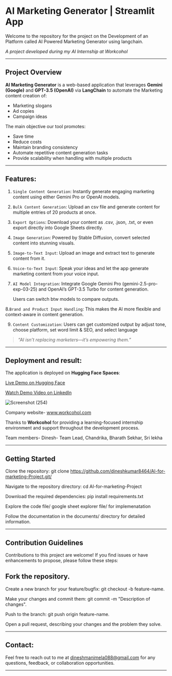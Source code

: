 # AI Marketing Generator | Streamlit App  
Welcome to the repository for the project on the Development of an Platform called AI Powered Marketing Generator using langchain.

_A project developed during my AI Internship at Workcohol_

---

## Project Overview

**AI Marketing Generator** is a web-based application that leverages **Gemini (Google)** and **GPT-3.5 (OpenAI)** via **LangChain** to automate the Marketing content creation of:
- Marketing slogans
- Ad copies
- Campaign ideas

The main objective our tool promotes:

- Save time
- Reduce costs
- Maintain branding consistency
- Automate repetitive content generation tasks
- Provide scalability when handling with multiple products

---


## Features:

1. `Single Content Generation`: Instantly generate engaging marketing content using either Gemini Pro or OpenAI models.
2. `Bulk Content Generation`: Upload an csv file and generate content for multiple entries of 20 products at once.
3. `Export Options`: Download your content as .csv, .json, .txt, or even export directly into Google Sheets directly.
4. `Image Generation`: Powered by Stable Diffusion, convert selected content into stunning visuals.
5. `Image-to-Text Input`: Upload an image and extract text to generate content from it.
6. `Voice-to-Text Input`: Speak your ideas and let the app generate marketing content from your voice input.
7. `AI Model Integration`:	Integrate Google Gemini Pro (gemini-2.5-pro-exp-03-25) and OpenAI’s GPT-3.5 Turbo for content generation.

   Users can switch btw models to compare outputs.
   
8.`Brand and Product Input Handling`: This makes the AI more flexible and context-aware in content generation.

9. `Content Customization`: Users can get customized output by adjust tone, choose platform, set word limit & SEO, and select language


> *“AI isn’t replacing marketers—it’s empowering them.”*

---

## Deployment and result:

The application is deployed on **Hugging Face Spaces**:  

[Live Demo on Hugging Face](https://huggingface.co/spaces/Dineshmanimela/Ai_For_Marketing)
 
[Watch Demo Video on LinkedIn](https://www.linkedin.com/posts/dinesh-kumar-manimela-b8992027b_ai-marketing-genai-activity-7318560857062350848-0qQT)

![Screenshot (254)](https://github.com/user-attachments/assets/34883e8a-6de4-4b58-ad68-947e9aa43bbd)


Company website- www.workcohol.com  

Thanks to **Workcohol** for providing a learning-focused internship environment and support throughout the development process.

Team members- Dinesh- Team Lead, Chandrika, Bharath Sekhar, Sri lekha

---

## Getting Started

Clone the repository: git clone https://github.com/dineshkumar8464/AI-for-marketing-Project.git/

Navigate to the repository directory: cd AI-for-marketing-Project

Download the required dependencies: pip install requirements.txt

Explore the code file/ google sheet explorer file/ for implemenatation

Follow the documentation in the documents/ directory for detailed information.

---

## Contribution Guidelines

Contributions to this project are welcome! If you find issues or have enhancements to propose, please follow these steps:

## Fork the repository.

Create a new branch for your feature/bugfix: git checkout -b feature-name.

Make your changes and commit them: git commit -m "Description of changes".

Push to the branch: git push origin feature-name.

Open a pull request, describing your changes and the problem they solve.

---


## Contact:

Feel free to reach out to me at dineshmanimela088@gmail.com for any questions, feedback, or collaboration opportunities.

---
